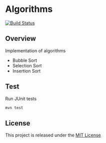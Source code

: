 # Algorithms
[![Build Status](https://travis-ci.org/nmuzychuk/algorithms.svg?branch=master)](https://travis-ci.org/nmuzychuk/algorithms)

## Overview
Implementation of algorithms
- Bubble Sort
- Selection Sort
- Insertion Sort

## Test
Run JUnit tests
```bash
mvn test
```

## License
This project is released under the [MIT License](LICENSE.txt)
